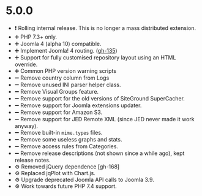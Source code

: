 # 5.0.0

* ❗️ Rolling internal release. This is no longer a mass distributed extension.
* ➕ PHP 7.3+ only. 
* ➕ Joomla 4 (alpha 10) compatible. 
* ➕ Implement Joomla! 4 routing. ([gh-135](https://github.com/akeeba/release-system/issues/135))
* ➕ Support for fully customised repository layout using an HTML override. 
* ➕ Common PHP version warning scripts 
* ➖ Remove country column from Logs
* ➖ Remove unused INI parser helper class.
* ➖ Remove Visual Groups feature.
* ➖ Remove support for the old versions of SiteGround SuperCacher.
* ➖ Remove support for Joomla extensions updater.
* ➖ Remove support for Amazon S3.
* ➖ Remove support for JED Remote XML (since JED never made it work anyway).
* ➖ Remove built-in `mime.types` files.
* ➖ Remove some useless graphs and stats.
* ➖ Remove access rules from Categories.
* ➖ Remove release descriptions (not shown since a while ago), kept release notes.
* ⚙️ Removed jQuery dependence [gh-168]
* ⚙️ Replaced jqPlot with Chart.js.
* ⚙️ Upgrade deprecated Joomla API calls to Joomla 3.9.
* ⚙️ Work towards future PHP 7.4 support.

